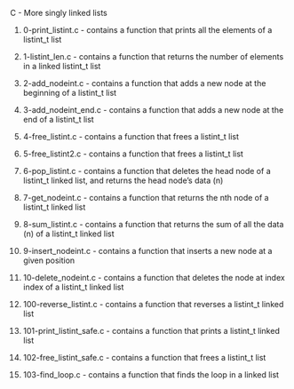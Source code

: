 C - More singly linked lists

1. 0-print_listint.c - contains a function that prints all the elements of a listint_t list

2. 1-listint_len.c - contains a function that returns the number of elements in a linked listint_t list

3. 2-add_nodeint.c - contains a function that adds a new node at the beginning of a listint_t list

4. 3-add_nodeint_end.c - contains a function that adds a new node at the end of a listint_t list

5. 4-free_listint.c - contains a function that frees a listint_t list

6. 5-free_listint2.c - contains a function that frees a listint_t list

7. 6-pop_listint.c - contains a function that deletes the head node of a listint_t linked list, and returns the head node’s data (n)

8. 7-get_nodeint.c - contains a function that returns the nth node of a listint_t linked list

9. 8-sum_listint.c - contains a function that returns the sum of all the data (n) of a listint_t linked list

10. 9-insert_nodeint.c - contains a function that inserts a new node at a given position

11. 10-delete_nodeint.c - contains a function that deletes the node at index index of a listint_t linked list

12. 100-reverse_listint.c - contains a function that reverses a listint_t linked list

13. 101-print_listint_safe.c - contains a function that prints a listint_t linked list

14. 102-free_listint_safe.c - contains a function that frees a listint_t list

15. 103-find_loop.c - contains a function that finds the loop in a linked list
